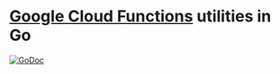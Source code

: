 # [Google Cloud Functions](https://cloud.google.com/functions/) utilities in Go

[![GoDoc](https://godoc.org/github.com/ncruces/go-gcf?status.svg)](https://godoc.org/github.com/ncruces/go-gcf)
